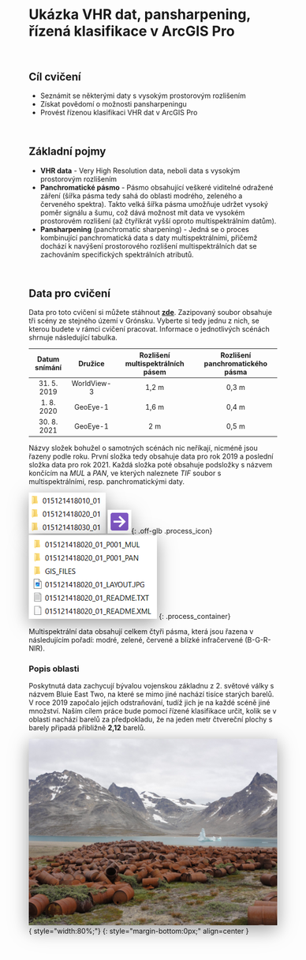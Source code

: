 <style>
  .md-typeset__scrollwrap {text-align: center ;}
  table th {text-align: center !important;}
  table td {text-align: center !important;}
  h2 {font-weight:700 !important;}                                                                   /* Pokus – zmena formatu nadpisu 2 */
  figcaption {font-size:12px;margin-top:5px !important;text-align:center;line-height:1.2em;}         /* Formatovani Popisku obrazku */
  hr.l1 {background-color:var(--md-primary-fg-color);height:2px;margin-bottom:3em !important;}       /* Formatovani Break Line – LEVEL 1 */
  img,iframe {filter:drop-shadow(0 10px 16px rgba(0,0,0,0.2)) drop-shadow(0 6px 20px rgba(0,0,0,0.2)) !important; object-fit:contain;} /* Stin pod obrazky a videi */

  /* TLACITKA */
  .md-button {text-align:center;transition: all .1s ease-in-out !important;}  /* Button – zarovnani textu */
  .md-button:hover {transform: scale(1.04);opacity:.8;background-color:var(--md-primary-fg-color) !important;border-color:var(--md-primary-fg-color) !important;color:var(--md-primary-bg-color) !important;/*filter: brightness(80%);*/}            /* Button Hover – animace zvetseni a zmeny barvy */
  .md-button:focus {opacity:.8;background-color:var(--md-primary-fg-color) !important;border-color:var(--md-primary-fg-color) !important;color:var(--md-primary-bg-color) !important;}                                                                /* Button Focus – stejny vzhled jako hover */
  .url-name {line-height:1.2;/*padding-top:5px !important;*/}                 /* Button s URL */
  .url-name span:first-child {font-size:.7em; font-weight:300;}               /* Button s URL – format*/
  .url-name span.twemoji {vertical-align:-0px;}                               /* Button s URL – zarovnani ikony*/
  .md-button.button_smaller {font-size:smaller; padding:1px 5px;}             /* Mensi button (bez URL) */

  /* FLEXBOXY */
  .process_container {display:flex !important; justify-content:center; align-items:center; column-gap:calc((100vw * 0.03) - 6px);} /* Kontejner pro content = FlexBox */
  .process_container div {display:flex;}                                                                                           /* Obsah (obrazky a sipky) */
  .process_container .process_icon {width:/*40px*/calc((100vw * 0.01) + 25px); flex-shrink:0;filter:none !important;}              /* Velikost ikony (bacha na mobily) */
  .process_container img {max-height:600px; display:flex;}                                    /* Obrazky ve flexboxech maji maximalni vysku */
</style>

# Ukázka VHR dat, pansharpening, řízená klasifikace v ArcGIS Pro

<hr class="l1">

## Cíl cvičení

- Seznámit se některými daty s vysokým prostorovým rozlišením
- Získat povědomí o možnosti pansharpeningu
- Provést řízenou klasifikaci VHR dat v ArcGIS Pro

<hr class="l1">

## Základní pojmy

- **VHR data** - Very High Resolution data, neboli data s vysokým prostorovým rozlišením
- **Panchromatické pásmo** - Pásmo obsahující veškeré viditelné odražené záření (šířka pásma tedy sahá do oblasti modrého, zeleného a červeného spektra). Takto velká šířka pásma umožňuje udržet vysoký poměr signálu a šumu, což dává možnost mít data ve vysokém prostorovém rozlišení (až čtyřikrát vyšší oproto multispektrálním datům).
- **Pansharpening** (panchromatic sharpening) - Jedná se o proces kombinující panchromatická data s daty multispektrálními, přičemž dochází k navýšení prostorového rozlišení multispektrálních dat se zachováním specifických spektrálních atributů.

<hr class="l1">

## Data pro cvičení

Data pro toto cvičení si můžete stáhnout <a href="https://geo.fsv.cvut.cz/vyuka/155dprz/cv10/cv10_data.zip" target="_blank"> **zde**</a>. Zazipovaný soubor obsahuje tři scény ze stejného území v Grónsku. Vyberte si tedy jednu z nich, se kterou budete v rámci cvičení pracovat. Informace o jednotlivých scénách shrnuje následující tabulka.

<table>
  <thead>
    <tr>
      <th><strong>Datum snímání</strong></th>
      <th><strong>Družice</strong></th>
      <th><strong>Rozlišení multispektrálních pásem</strong></th>
      <th><strong>Rozlišení panchromatického pásma</strong></th>
    </tr>
  </thead>
  <tbody>
    <tr>
      <td>31. 5. 2019</td>
      <td>WorldView-3</td>
      <td>1,2 m</td>
      <td>0,3 m</td>
    </tr>
    <tr>
      <td>1. 8. 2020</td>
      <td>GeoEye-1</td>
      <td>1,6 m</td>
      <td>0,4 m</td>
    </tr>
    <tr>
      <td>30. 8. 2021</td>
      <td>GeoEye-1</td>
      <td>2 m</td>
      <td>0,5 m</td>
    </tr>
  </tbody>
</table>

Názvy složek bohužel o samotných scénách nic neříkají, nicméně jsou řazeny podle roku. První složka tedy obsahuje data pro rok 2019 a poslední složka data pro rok 2021. Každá složka poté obsahuje podsložky s názvem končícím na *MUL* a *PAN*, ve kterých naleznete *TIF* soubor s multispektrálními, resp. panchromatickými daty.

![](../assets/cviceni8/01_folder_names.png)
![](../assets/arrow.svg){: .off-glb .process_icon}
![](../assets/cviceni8/02_folder_structure.png)
{: .process_container}

Multispektrální data obsahují celkem čtyři pásma, která jsou řazena v následujícím pořadí: modré, zelené, červené a blízké infračervené (B-G-R-NIR).

### Popis oblasti

Poskytnutá data zachycují bývalou vojenskou základnu z 2. světové války s názvem Bluie East Two, na které se mimo jiné nachází tisíce starých barelů. V roce 2019 započalo jejich odstraňování, tudíž jich je na každé scéně jiné množství. Naším cílem práce bude pomocí řízené klasifikace určit, kolik se v oblasti nachází barelů za předpokladu, že na jeden metr čtvereční plochy s barely připadá přibližně **2,12** barelů.

![](../assets/cviceni8/08_barrels.JPG){ style="width:80%;"}
{: style="margin-bottom:0px;" align=center }